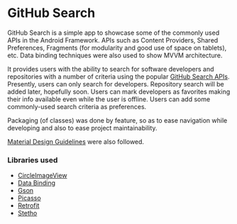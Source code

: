 # GitHub Search
GitHub Search is a simple app to showcase some of the commonly used APIs in the Android Framework. APIs such as Content Providers, Shared Preferences, Fragments (for modularity and good use of space on tablets), etc. Data binding techniques were also used to show MVVM architecture.

It provides users with the ability to search for software developers and repositories with a number of criteria using the popular [GitHub Search APIs](https://developer.github.com/v3/search/). Presently, users can only search for developers. Repository search will be added later, hopefully soon. Users can mark developers as favorites making their info available even while the user is offline. Users can add some commonly-used search criteria as preferences.

Packaging (of classes) was done by feature, so as to ease navigation while developing and also to ease project maintainability.

[Material Design Guidelines](https://material.io) were also followed.

### Libraries used
* [CircleImageView](https://github.com/hdodenhof/CircleImageView)
* [Data Binding](https://developer.android.com/topic/libraries/data-binding/index.html)
* [Gson](https://github.com/google/gson)
* [Picasso](https://github.com/square/picasso)
* [Retrofit](https://github.com/square/retrofit)
* [Stetho](https://github.com/facebook/stetho)
